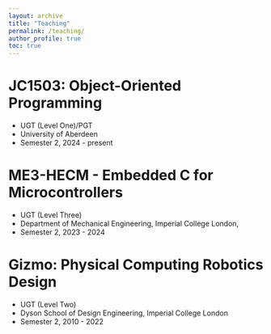 ```yaml
---
layout: archive
title: "Teaching"
permalink: /teaching/
author_profile: true
toc: true
---
```


# JC1503: Object-Oriented Programming
* UGT (Level One)/PGT
* University of Aberdeen
* Semester 2, 2024 - present

# ME3-HECM - Embedded C for Microcontrollers
* UGT (Level Three)
* Department of Mechanical Engineering, Imperial College London,
* Semester 2, 2023 - 2024 

# Gizmo: Physical Computing Robotics Design
* UGT (Level Two) 
* Dyson School of Design Engineering, Imperial College London
* Semester 2, 2010 - 2022 
